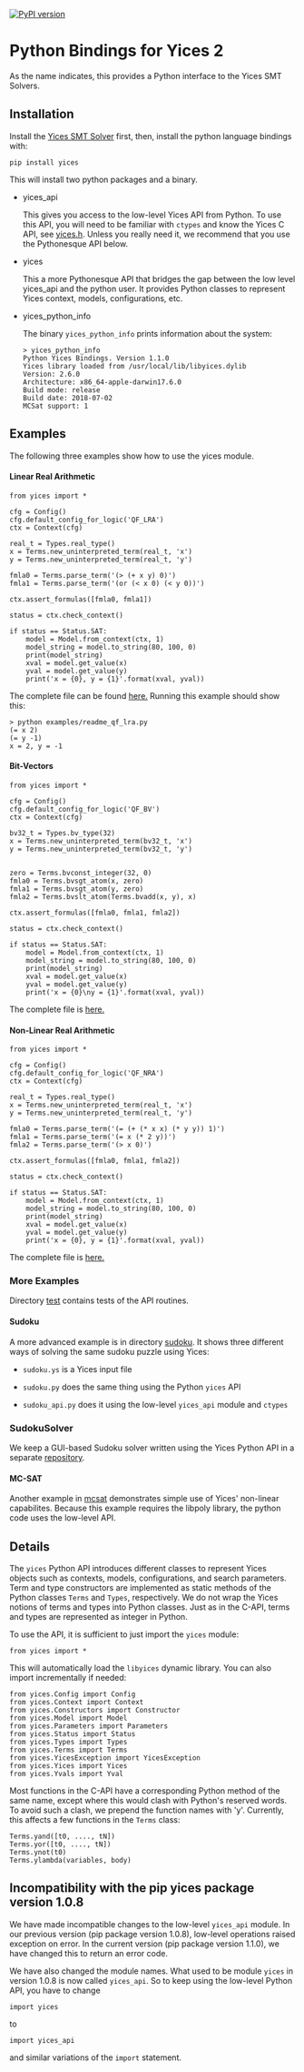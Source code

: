 [![PyPI version](https://badge.fury.io/py/yices.svg)](https://badge.fury.io/py/yices)

#  Python Bindings for Yices 2

As the name indicates, this provides a Python interface to the Yices SMT Solvers.

## Installation

Install the [Yices SMT Solver](http://yices.csl.sri.com/) first, then, install
the python language bindings with:
```
pip install yices
```

This will install two python packages and a binary.

- yices_api

  This gives you access to the low-level Yices API from Python. To use this API, you will need to be familiar 
  with `ctypes`   and know the Yices C API, see [yices.h](https://github.com/SRI-CSL/yices2/blob/master/src/include/yices.h).
  Unless you really need it, we recommend that you use the Pythonesque API below.

- yices

  This a more Pythonesque API that bridges the gap between the low level yices_api and the python user. It provides 
  Python classes to represent Yices context, models, configurations, etc.

- yices_python_info

  The binary `yices_python_info` prints information about the system:

  ```
  > yices_python_info
  Python Yices Bindings. Version 1.1.0
  Yices library loaded from /usr/local/lib/libyices.dylib
  Version: 2.6.0
  Architecture: x86_64-apple-darwin17.6.0
  Build mode: release
  Build date: 2018-07-02
  MCSat support: 1
  ```

##  Examples

The following three examples show how to use the yices module.

#### Linear Real Arithmetic

```
from yices import *

cfg = Config()
cfg.default_config_for_logic('QF_LRA')
ctx = Context(cfg)

real_t = Types.real_type()
x = Terms.new_uninterpreted_term(real_t, 'x')
y = Terms.new_uninterpreted_term(real_t, 'y')

fmla0 = Terms.parse_term('(> (+ x y) 0)')
fmla1 = Terms.parse_term('(or (< x 0) (< y 0))')

ctx.assert_formulas([fmla0, fmla1])

status = ctx.check_context()

if status == Status.SAT:
    model = Model.from_context(ctx, 1)
    model_string = model.to_string(80, 100, 0)
    print(model_string)
    xval = model.get_value(x)
    yval = model.get_value(y)
    print('x = {0}, y = {1}'.format(xval, yval))
```
The complete file can be found [here.](https://github.com/SRI-CSL/yices2_python_bindings/blob/master/examples/readme_qf_lra.py)
Running this example should show this:

```
> python examples/readme_qf_lra.py 
(= x 2)
(= y -1)
x = 2, y = -1
```

#### Bit-Vectors

```
from yices import *

cfg = Config()
cfg.default_config_for_logic('QF_BV')
ctx = Context(cfg)

bv32_t = Types.bv_type(32)
x = Terms.new_uninterpreted_term(bv32_t, 'x')
y = Terms.new_uninterpreted_term(bv32_t, 'y')


zero = Terms.bvconst_integer(32, 0)
fmla0 = Terms.bvsgt_atom(x, zero)
fmla1 = Terms.bvsgt_atom(y, zero)
fmla2 = Terms.bvslt_atom(Terms.bvadd(x, y), x)

ctx.assert_formulas([fmla0, fmla1, fmla2])

status = ctx.check_context()

if status == Status.SAT:
    model = Model.from_context(ctx, 1)
    model_string = model.to_string(80, 100, 0)
    print(model_string)
    xval = model.get_value(x)
    yval = model.get_value(y)
    print('x = {0}\ny = {1}'.format(xval, yval))

```
The complete file is [here.](https://github.com/SRI-CSL/yices2_python_bindings/blob/master/examples/readme_qf_bv.py)

#### Non-Linear Real Arithmetic

```
from yices import *

cfg = Config()
cfg.default_config_for_logic('QF_NRA')
ctx = Context(cfg)

real_t = Types.real_type()
x = Terms.new_uninterpreted_term(real_t, 'x')
y = Terms.new_uninterpreted_term(real_t, 'y')

fmla0 = Terms.parse_term('(= (+ (* x x) (* y y)) 1)')
fmla1 = Terms.parse_term('(= x (* 2 y))')
fmla2 = Terms.parse_term('(> x 0)')

ctx.assert_formulas([fmla0, fmla1, fmla2])

status = ctx.check_context()

if status == Status.SAT:
    model = Model.from_context(ctx, 1)
    model_string = model.to_string(80, 100, 0)
    print(model_string)
    xval = model.get_value(x)
    yval = model.get_value(y)
    print('x = {0}, y = {1}'.format(xval, yval))
```
The complete file is [here.](https://github.com/SRI-CSL/yices2_python_bindings/blob/master/examples/readme_qf_nra.py)

### More Examples

Directory [test](https://github.com/SRI-CSL/yices2_python_bindings/tree/master/test)
contains tests of the API routines.

#### Sudoku

A more advanced example is in directory [sudoku](https://github.com/SRI-CSL/yices2_python_bindings/tree/master/examples/sudoku). 
It shows three different ways of solving the same sudoku puzzle using Yices:

- `sudoku.ys` is a Yices input file

- `sudoku.py` does the same thing using the Python `yices` API

- `sudoku_api.py` does it using the low-level `yices_api` module and `ctypes`

### SudokuSolver

We keep a GUI-based Sudoku solver written using the Yices Python API in a separate 
[repository](https://github.com/SRI-CSL/SudokuSolver).

#### MC-SAT

Another example in [mcsat](https://github.com/SRI-CSL/yices2/tree/master/src/bindings/python/examples/mcsat) 
demonstrates simple use of Yices' non-linear capabilites. Because this example requires the libpoly library, 
the python code uses the low-level API.


## Details

The `yices` Python API introduces different classes to represent Yices objects such as 
contexts, models, configurations, and search parameters. Term and type constructors are
implemented as static methods of the Python classes `Terms` and `Types`, respectively.
We do not wrap the Yices notions of terms and types into Python classes. Just as in the C-API,
terms and types are represented as integer in Python.

To use the API, it is sufficient to just import the `yices` module:
```
from yices import *
```
This will automatically load the `libyices` dynamic library.
You can also import incrementally if needed:
```
from yices.Config import Config
from yices.Context import Context
from yices.Constructors import Constructor
from yices.Model import Model
from yices.Parameters import Parameters
from yices.Status import Status
from yices.Types import Types
from yices.Terms import Terms
from yices.YicesException import YicesException
from yices.Yices import Yices
from yices.Yvals import Yval
```


Most functions in the C-API have a corresponding Python method of the same name, except 
where this would clash with Python's reserved words. To avoid such a clash, we prepend the
function names with 'y'. Currently, this affects a few functions in the `Terms` class:
```
Terms.yand([t0, ...., tN])
Terms.yor([t0, ...., tN])
Terms.ynot(t0)
Terms.ylambda(variables, body)
```


## Incompatibility with the pip yices package version 1.0.8

We have made incompatible changes to the low-level `yices_api` module. In our previous version
(pip package version 1.0.8), low-level operations raised exception on error. In the current
version (pip package version 1.1.0), we have changed this to return an error code.

We have also changed the module names. What used to be module `yices` in version 1.0.8 is 
now called `yices_api`. So to keep using the low-level Python API, you have to change
```
import yices
```
to
```
import yices_api
```
and similar variations of the `import` statement.
